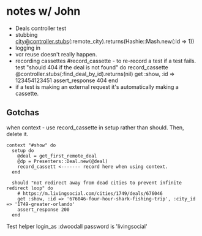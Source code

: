 # notes w/ John
- Deals controller test
- stubbing city@controller.stubs(:remote_city).returns(Hashie::Mash.new(:id => 1))
- logging in
- vcr reuse doesn't really happen.
- recording cassettes
#record_cassette - to re-record a test if a test fails.
    test "should 404 if the deal is not found" do
      record_cassette
      @controller.stubs(:find_deal_by_id).returns(nil)
      get :show, :id => 123454123451
      assert_response 404
    end
- if a test is making an external request it's automatically making a cassette.

## Gotchas
  when context - use record_cassette in setup rather than should. Then, delete it.

    context "#show" do
      setup do
        @deal = get_first_remote_deal
        @dp = Presenters::Deal.new(@deal)
        record_cassett <------- record here when using context.
      end

      should "not redirect away from dead cities to prevent infinite redirect loop" do
        # https://m.livingsocial.com/cities/1749/deals/676046
        get :show, :id => '676046-four-hour-shark-fishing-trip', :city_id => '1749-greater-orlando'
        assert_response 200
      end


Test helper
login_as :dwoodall
password is 'livingsocial'

